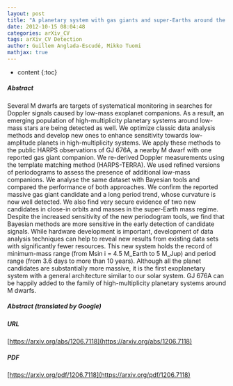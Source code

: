 ```yaml
---
layout: post
title: "A planetary system with gas giants and super-Earths around the nearby M dwarf GJ 676A. Optimizing data analysis techniques for the detection of multi-planetary systems"
date: 2012-10-15 08:04:48
categories: arXiv_CV
tags: arXiv_CV Detection
author: Guillem Anglada-Escudé, Mikko Tuomi
mathjax: true
---
```


* content
{:toc}

##### Abstract
Several M dwarfs are targets of systematical monitoring in searches for Doppler signals caused by low-mass exoplanet companions. As a result, an emerging population of high-multiplicity planetary systems around low-mass stars are being detected as well. We optimize classic data analysis methods and develop new ones to enhance sensitivity towards low-amplitude planets in high-multiplicity systems. We apply these methods to the public HARPS observations of GJ 676A, a nearby M dwarf with one reported gas giant companion. We re-derived Doppler measurements using the template matching method (HARPS-TERRA). We used refined versions of periodograms to assess the presence of additional low-mass companions. We analyse the same dataset with Bayesian tools and compared the performance of both approaches. We confirm the reported massive gas giant candidate and a long period trend, whose curvature is now well detected. We also find very secure evidence of two new candidates in close-in orbits and masses in the super-Earth mass regime. Despite the increased sensitivity of the new periodogram tools, we find that Bayesian methods are more sensitive in the early detection of candidate signals. While hardware development is important, development of data analysis techniques can help to reveal new results from existing data sets with significantly fewer resources. This new system holds the record of minimum-mass range (from Msin i = 4.5 M_Earth to 5 M_Jup) and period range (from 3.6 days to more than 10 years). Although all the planet candidates are substantially more massive, it is the first exoplanetary system with a general architecture similar to our solar system. GJ 676A can be happily added to the family of high-multiplicity planetary systems around M dwarfs.

##### Abstract (translated by Google)


##### URL
[https://arxiv.org/abs/1206.7118](https://arxiv.org/abs/1206.7118)

##### PDF
[https://arxiv.org/pdf/1206.7118](https://arxiv.org/pdf/1206.7118)

